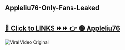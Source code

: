 
 ## Appleliu76-Only-Fans-Leaked

# <h2><a href="https://clipsfans.com/Appleliu76&ref=git">🔗 Click to LINKS ⏩⏩ 👉 🟢 Appleliu76 </a></h2>

<a href="https://clipsfans.com/Appleliu76&ref=git" rel="nofollow" data-target="animated-image.originalLink"><img src="https://i.ibb.co.com/xMMVF88/686577567.gif" alt="Viral Video Original" style="max-width: 100%; display: inline-block;" data-target="animated-image.originalImage"></a>
